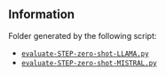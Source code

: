 ## Information
Folder generated by the following script:

+ [`evaluate-STEP-zero-shot-LLAMA.py`](../evaluate-STEP-zero-shot-LLAMA.py)
+ [`evaluate-STEP-zero-shot-MISTRAL.py`](../evaluate-STEP-zero-shot-MISTRAL.py)